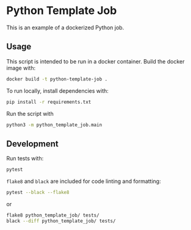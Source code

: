 # Python Template Job

This is an example of a dockerized Python job.

## Usage

This script is intended to be run in a docker container.
Build the docker image with:

```sh
docker build -t python-template-job .
```

To run locally, install dependencies with:
```sh
pip install -r requirements.txt
```

Run the script with 
```sh   
python3 -m python_template_job.main
```

## Development

Run tests with:
```sh
pytest
```

`flake8` and `black` are included for code linting and formatting:
```sh
pytest --black --flake8
```
or
```sh
flake8 python_template_job/ tests/
black --diff python_template_job/ tests/
```
